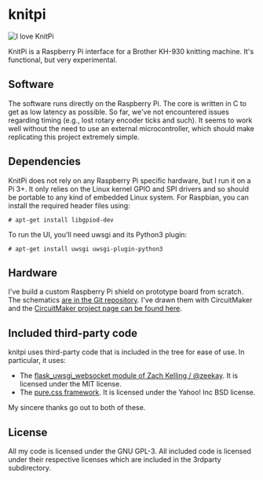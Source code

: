 # knitpi
![I love KnitPi](https://raw.githubusercontent.com/johndoe31415/knitpi/master/docs/logo.png)

KnitPi is a Raspberry Pi interface for a Brother KH-930 knitting machine. It's
functional, but very experimental.


## Software
The software runs directly on the Raspberry Pi. The core is written in C to get
as low latency as possible. So far, we've not encountered issues regarding
timing (e.g., lost rotary encoder ticks and such). It seems to work well
without the need to use an external microcontroller, which should make
replicating this project extremely simple.


## Dependencies
KnitPi does not rely on any Raspberry Pi specific hardware, but I run it on a
Pi 3+. It only relies on the Linux kernel GPIO and SPI drivers and so should be
portable to any kind of embedded Linux system. For Raspbian, you can install
the required header files using:

```
# apt-get install libgpiod-dev
```

To run the UI, you'll need uwsgi and its Python3 plugin:

```
# apt-get install uwsgi uwsgi-plugin-python3
```

## Hardware
I've build a custom Raspberry Pi shield on prototype board from scratch. The
schematics [are in the Git
repository](https://raw.githubusercontent.com/johndoe31415/knitpi/master/docs/KnittingPi.pdf).
I've drawn them with CircuitMaker and the [CircuitMaker project page can be
found here](https://circuitmaker.com/Projects/Details/johndoe31415/KnittingPi).


## Included third-party code
knitpi uses third-party code that is included in the tree for ease of use. In
particular, it uses:

  * The [flask_uwsgi_websocket module of Zach Kelling / @zeekay](https://github.com/zeekay/flask-uwsgi-websocket). 
    It is licensed under the MIT license.
  * The [pure.css framework](https://github.com/pure-css/pure). It is licensed
    under the Yahoo! Inc BSD license.

My sincere thanks go out to both of these.

## License
All my code is licensed under the GNU GPL-3. All included code is licensed
under their respective licenses which are included in the 3rdparty
subdirectory.

